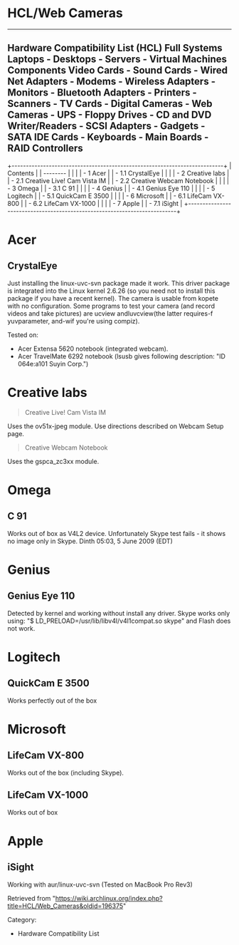 HCL/Web Cameras
===============

  ------------------------------------------------------------------------------------------------------------------------------------------------------------------------------------------------------------------------------------------------------------------------------------------------------------------------
  Hardware Compatibility List (HCL)
  Full Systems
  Laptops - Desktops - Servers - Virtual Machines
  Components
  Video Cards - Sound Cards - Wired Net Adapters - Modems - Wireless Adapters - Monitors - Bluetooth Adapters - Printers - Scanners - TV Cards - Digital Cameras - Web Cameras - UPS - Floppy Drives - CD and DVD Writer/Readers - SCSI Adapters - Gadgets - SATA IDE Cards - Keyboards - Main Boards - RAID Controllers
  ------------------------------------------------------------------------------------------------------------------------------------------------------------------------------------------------------------------------------------------------------------------------------------------------------------------------

+--------------------------------------------------------------------------+
| Contents                                                                 |
| --------                                                                 |
|                                                                          |
| -   1 Acer                                                               |
|     -   1.1 CrystalEye                                                   |
|                                                                          |
| -   2 Creative labs                                                      |
|     -   2.1 Creative Live! Cam Vista IM                                  |
|     -   2.2 Creative Webcam Notebook                                     |
|                                                                          |
| -   3 Omega                                                              |
|     -   3.1 C 91                                                         |
|                                                                          |
| -   4 Genius                                                             |
|     -   4.1 Genius Eye 110                                               |
|                                                                          |
| -   5 Logitech                                                           |
|     -   5.1 QuickCam E 3500                                              |
|                                                                          |
| -   6 Microsoft                                                          |
|     -   6.1 LifeCam VX-800                                               |
|     -   6.2 LifeCam VX-1000                                              |
|                                                                          |
| -   7 Apple                                                              |
|     -   7.1 iSight                                                       |
+--------------------------------------------------------------------------+

Acer
====

CrystalEye
----------

Just installing the linux-uvc-svn package made it work. This driver
package is integrated into the Linux kernel 2.6.26 (so you need not to
install this package if you have a recent kernel). The camera is usable
from kopete with no configuration. Some programs to test your camera
(and record videos and take pictures) are ucview andluvcview(the latter
requires-f yuvparameter, and-wif you're using compiz).

Tested on:

-   Acer Extensa 5620 notebook (integrated webcam).
-   Acer TravelMate 6292 notebook (lsusb gives following description:
    "ID 064e:a101 Suyin Corp.")

Creative labs
=============

> Creative Live! Cam Vista IM

Uses the ov51x-jpeg module. Use directions described on Webcam Setup
page.

> Creative Webcam Notebook

Uses the gspca_zc3xx module.

Omega
=====

C 91
----

Works out of box as V4L2 device. Unfortunately Skype test fails - it
shows no image only in Skype. Dinth 05:03, 5 June 2009 (EDT)

Genius
======

Genius Eye 110
--------------

Detected by kernel and working without install any driver. Skype works
only using: "$ LD_PRELOAD=/usr/lib/libv4l/v4l1compat.so skype" and Flash
does not work.

  

Logitech
========

QuickCam E 3500
---------------

Works perfectly out of the box

Microsoft
=========

LifeCam VX-800
--------------

Works out of the box (including Skype).

LifeCam VX-1000
---------------

Works out of box

Apple
=====

iSight
------

Working with aur/linux-uvc-svn (Tested on MacBook Pro Rev3)

Retrieved from
"https://wiki.archlinux.org/index.php?title=HCL/Web_Cameras&oldid=196375"

Category:

-   Hardware Compatibility List
